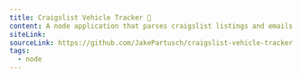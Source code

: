 ```yaml
---
title: Craigslist Vehicle Tracker 🚗
content: A node application that parses craigslist listings and emails vehicles matching the query parameters
siteLink:
sourceLink: https://github.com/JakePartusch/craigslist-vehicle-tracker
tags:
  - node
---
```

